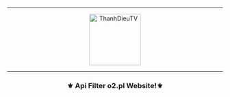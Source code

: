 -----

<p align="center">
<img class="Blob" src="https://i.imgur.com/lSSa9YM.jpg" width="120" height="120" alt="ThanhDieuTV">

</p>

-----

### <p align="center">⚜️ Api Filter o2.pl Website!⚜️</p>

<br><br>
